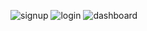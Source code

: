 ![signup](https://github.com/user-attachments/assets/a364dc94-8075-4575-8b2a-9f186167c3f2)
![login](https://github.com/user-attachments/assets/f1ae473e-9719-4c61-8dfc-19e66f0829e3)
![dashboard](https://github.com/user-attachments/assets/98a39893-abe4-4281-8cdd-cc9eec4b56c4)
